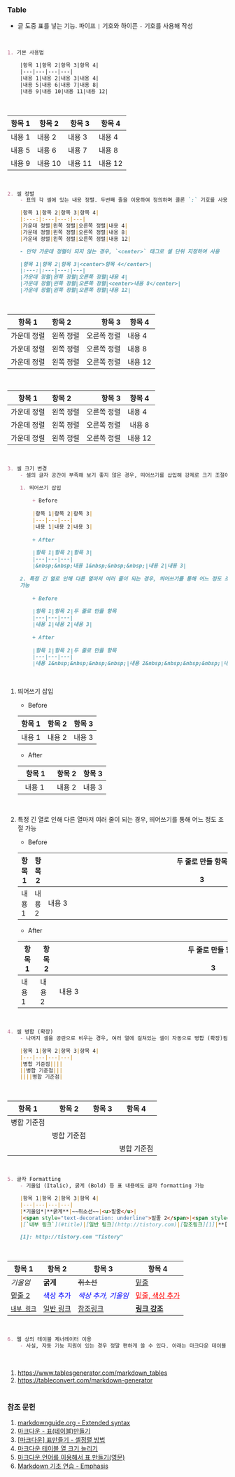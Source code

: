 <h3 id="title">Table</h3>

- 글 도중 표를 넣는 기능. 파이프 `|` 기호와 하이픈 `-` 기호를 사용해 작성
<br>

```md
1. 기본 사용법

    |항목 1|항목 2|항목 3|항목 4|
    |---|---|---|---|
    |내용 1|내용 2|내용 3|내용 4|
    |내용 5|내용 6|내용 7|내용 8|
    |내용 9|내용 10|내용 11|내용 12|
```
<br>

|항목 1|항목 2|항목 3|항목 4|
|---|---|---|---|
|내용 1|내용 2|내용 3|내용 4|
|내용 5|내용 6|내용 7|내용 8|
|내용 9|내용 10|내용 11|내용 12|
<br>

```md
2. 셀 정렬
    - 표의 각 셀에 있는 내용 정렬. 두번째 줄을 이용하여 정의하며 콜론 `:` 기호를 사용해 작성

    |항목 1|항목 2|항목 3|항목 4|
    |:---:|:---|---:|---|
    |가운데 정렬|왼쪽 정렬|오른쪽 정렬|내용 4|
    |가운데 정렬|왼쪽 정렬|오른쪽 정렬|내용 8|
    |가운데 정렬|왼쪽 정렬|오른쪽 정렬|내용 12|

    - 만약 가운데 정렬이 되지 않는 경우, `<center>` 태그로 셀 단위 지정하여 사용

    |항목 1|항목 2|항목 3|<center>항목 4</center>|
    |:---:|:---|---:|---|
    |가운데 정렬|왼쪽 정렬|오른쪽 정렬|내용 4|
    |가운데 정렬|왼쪽 정렬|오른쪽 정렬|<center>내용 8</center>|
    |가운데 정렬|왼쪽 정렬|오른쪽 정렬|내용 12|
```
<br>

|항목 1|항목 2|항목 3|항목 4|
|:---:|:---|---:|---|
|가운데 정렬|왼쪽 정렬|오른쪽 정렬|내용 4|
|가운데 정렬|왼쪽 정렬|오른쪽 정렬|내용 8|
|가운데 정렬|왼쪽 정렬|오른쪽 정렬|내용 12|
<br>

|항목 1|항목 2|항목 3|<center>항목 4</center>|
|:---:|:---|---:|---|
|가운데 정렬|왼쪽 정렬|오른쪽 정렬|내용 4|
|가운데 정렬|왼쪽 정렬|오른쪽 정렬|<center>내용 8</center>|
|가운데 정렬|왼쪽 정렬|오른쪽 정렬|내용 12|
<br>

```md
3. 셀 크기 변경
    - 셀의 글자 공간이 부족해 보기 좋지 않은 경우, 띄어쓰기를 삽입해 강제로 크기 조절이 가능. `&nbsp;`를 이용해 열 길이를 늘림.

    1. 띄어쓰기 삽입    
    
        + Before
    
        |항목 1|항목 2|항목 3|
        |---|---|---|
        |내용 1|내용 2|내용 3|
    
        + After 
        
        |항목 1|항목 2|항목 3|
        |---|---|---|
        |&nbsp;&nbsp;내용 1&nbsp;&nbsp;&nbsp;|내용 2|내용 3|
    
    2. 특정 긴 열로 인해 다른 열마저 여러 줄이 되는 경우, 띄어쓰기를 통해 어느 정도 조절 
    가능
    
        + Before
    
        |항목 1|항목 2|두 줄로 만들 항목 　　　　　　　　　　　　　　　　　　　　　　　　　　　　　　　　　　　　　　　　　　　　3|
        |---|---|---|
        |내용 1|내용 2|내용 3|
    
        + After 
        
        |항목 1|항목 2|두 줄로 만들 항목 　　　　　　　　　　　　　　　　　　　　　　　　　　　　　　　　　　　　　　　　　　　　3|
        |---|---|---|
        |내용 1&nbsp;&nbsp;&nbsp;&nbsp;|내용 2&nbsp;&nbsp;&nbsp;&nbsp;|내용 3|
```
<br>

1. 띄어쓰기 삽입    

    + Before

    |항목 1|항목 2|항목 3|
    |---|---|---|
    |내용 1|내용 2|내용 3|

    + After 
    
    |항목 1|항목 2|항목 3|
    |---|---|---|
    |&nbsp;&nbsp;내용 1&nbsp;&nbsp;&nbsp;|내용 2|내용 3|
<br>

2. 특정 긴 열로 인해 다른 열마저 여러 줄이 되는 경우, 띄어쓰기를 통해 어느 정도 조절 
가능

    + Before

    |항목 1|항목 2|두 줄로 만들 항목 　　　　　　　　　　　　　　　　　　　　　　　　　　　　　　　　　　　　　　　　　　　　3|
    |---|---|---|
    |내용 1|내용 2|내용 3|

    + After 
    
    |항목 1|항목 2|두 줄로 만들 항목 　　　　　　　　　　　　　　　　　　　　　　　　　　　　　　　　　　　　　　　　　　　　3|
    |---|---|---|
    |내용 1&nbsp;&nbsp;&nbsp;&nbsp;|내용 2&nbsp;&nbsp;&nbsp;&nbsp;|내용 3|
<br>

```md
4. 셀 병합 (확장)
    - 나머지 셀을 공란으로 비우는 경우, 여러 열에 걸쳐있는 셀이 자동으로 병합 (확장)됨

    |항목 1|항목 2|항목 3|항목 4|
    |---|---|---|---|
    |병합 기준점||||
    ||병합 기준점|||
    ||||병합 기준점|
```
<br>

|항목 1|항목 2|항목 3|항목 4|
|---|---|---|---|
|병합 기준점||||
||병합 기준점|||
||||병합 기준점|
<br>

```md
5. 글자 Formatting
    - 기울임 (Italic), 굵게 (Bold) 등 표 내용에도 글자 formatting 가능

    |항목 1|항목 2|항목 3|항목 4|
    |---|---|---|---|
    |*기울임*|**굵게**|~~취소선~~|<u>밑줄</u>|
    |<span style="text-decoration: underline">밑줄 2</span>|<span style="color:blue">색상 추가</span>|<span style="color:blue">*색상 추가, 기울임*</span>|<span style="text-decoration:underline;color:red">밑줄, 색상 추가</span>|
    |[`내부 링크`](#title)|[일반 링크](http://tistory.com)|[참조링크][1]|**[링크 강조](http://tistory.com)**|

    [1]: http://tistory.com "Tistory"
```
<br>

|항목 1|항목 2|항목 3|항목 4|
|---|---|---|---|
|*기울임*|**굵게**|~~취소선~~|<u>밑줄</u>|
|<span style="text-decoration: underline">밑줄 2</span>|<span style="color:blue">색상 추가</span>|<span style="color:blue">*색상 추가, 기울임*</span>|<span style="text-decoration:underline;color:red">밑줄, 색상 추가</span>|
|[`내부 링크`](#title)|[일반 링크](http://tistory.com)|[참조링크][1]|**[링크 강조](http://tistory.com)**|

[1]: http://tistory.com "Tistory"
<br>

```md
6. 웹 상의 테이블 제너레이터 이용
    - 사실, 자동 기능 지원이 있는 경우 정말 편하게 쓸 수 있다. 아래는 마크다운 테이블 생성 사이트이다.
```
<br>

1. <https://www.tablesgenerator.com/markdown_tables>
2. <https://tableconvert.com/markdown-generator>
<br><br>

### 참조 문헌
1. [markdownguide.org - Extended syntax](https://www.markdownguide.org/extended-syntax/#tables "Extended syntax overview")
2. [마크다운 - 표(테이블)만들기](https://inasie.github.io/it%EC%9D%BC%EB%B0%98/%EB%A7%88%ED%81%AC%EB%8B%A4%EC%9A%B4-%ED%91%9C-%EB%A7%8C%EB%93%A4%EA%B8%B0/)
3. [[마크다운] 표만들기 - 셀정렬 방법](https://steemit.com/kr/@antares007/-201787t14245290z)
4. [마크다운 테이블 열 크기 늘리기](https://www.memoengine.com/blog/%EB%A7%88%ED%81%AC%EB%8B%A4%EC%9A%B4%20%ED%85%8C%EC%9D%B4%EB%B8%94%20%EC%97%B4%20%ED%81%AC%EA%B8%B0%20%EB%8A%98%EB%A6%AC%EA%B8%B0/)
5. [마크다운 언어를 이용해서 표 만들기(영문)](https://productivityarchive.wordpress.com/2013/08/10/%EB%A7%88%ED%81%AC%EB%8B%A4%EC%9A%B4-%EC%96%B8%EC%96%B4%EB%A5%BC-%EC%9D%B4%EC%9A%A9%ED%95%B4%EC%84%9C-%ED%91%9C-%EB%A7%8C%EB%93%A4%EA%B8%B0%EC%98%81%EB%AC%B8-2/)
6. [Markdown 기초 연습 - Emphasis](https://peponi-paradise.tistory.com/entry/Markdown-Practice-Emphasis)